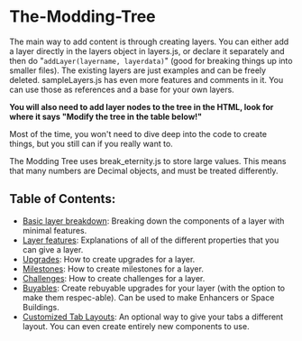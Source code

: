 # The-Modding-Tree
The main way to add content is through creating layers. You can either add a layer directly in the layers object in layers.js, or declare it separately and then do "`addLayer(layername, layerdata)`" (good for breaking things up into smaller files). The existing layers are just examples and can be freely deleted. sampleLayers.js has even more features and comments in it. You can use those as references and a base for your own layers.


**You will also need to add layer nodes to the tree in the HTML, look for where it says "Modify the tree in the table below!"**


Most of the time, you won't need to dive deep into the code to create things, but you still can if you really want to.


The Modding Tree uses break_eternity.js to store large values. This means that many numbers are Decimal objects,
and must be treated differently. 


## Table of Contents:

- [Basic layer breakdown](basic-layer-breakdown.md): Breaking down the components of a layer with minimal features.
- [Layer features](layer-features.md): Explanations of all of the different properties that you can give a layer.
- [Upgrades](upgrades.md): How to create upgrades for a layer.
- [Milestones](milestones.md): How to create milestones for a layer.
- [Challenges](challenges.md): How to create challenges for a layer.
- [Buyables](buyables.md): Create rebuyable upgrades for your layer (with the option to make them respec-able).
                           Can be used to make Enhancers or Space Buildings.
- [Customized Tab Layouts](custom-tab-layouts.md): An optional way to give your tabs a different layout.
                                                   You can even create entirely new components to use.
